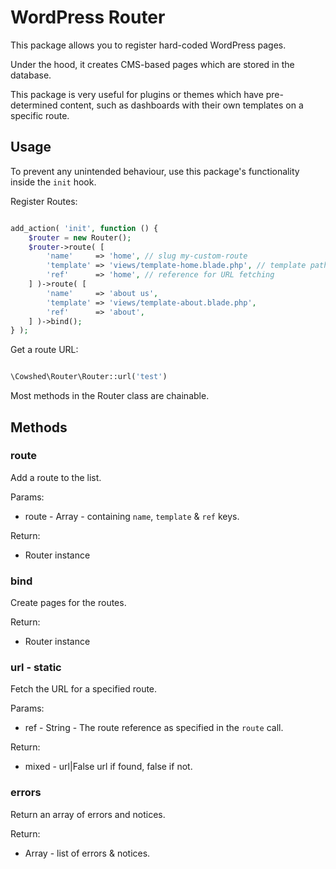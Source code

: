 # WordPress Router

This package allows you to register hard-coded WordPress pages. 

Under the hood, it creates CMS-based pages which are stored in the database.

This package is very useful for plugins or themes which have pre-determined content, such as dashboards with 
their own templates on a specific route. 

## Usage
To prevent any unintended behaviour, use this package's functionality inside the `init` hook.

Register Routes:

```php

add_action( 'init', function () {
    $router = new Router();
    $router->route( [
        'name'     => 'home', // slug my-custom-route
        'template' => 'views/template-home.blade.php', // template path
        'ref'      => 'home', // reference for URL fetching
    ] )->route( [
        'name'     => 'about us',
        'template' => 'views/template-about.blade.php',
        'ref'      => 'about',
    ] )->bind();
} );

```

Get a route URL:

```php 

\Cowshed\Router\Router::url('test')

```

Most methods in the Router class are chainable.

## Methods

### route

Add a route to the list.

Params:

- route - Array - containing `name`, `template` & `ref` keys.

Return:

- Router instance

### bind

Create pages for the routes.

Return:

- Router instance

### url - static

Fetch the URL for a specified route.

Params:

- ref - String - The route reference as specified in the `route` call.

Return:

- mixed - url|False url if found, false if not.

### errors


Return an array of errors and notices.

Return:

- Array - list of errors & notices. 
